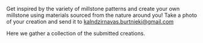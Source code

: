 Get inspired by the variety of millstone patterns and create your own millstone using materials sourced from the nature around you!
Take a photo of your creation and send it to kalndzirnavas.burtnieki@gmail.com

Here we gather a collection of the submitted creations.